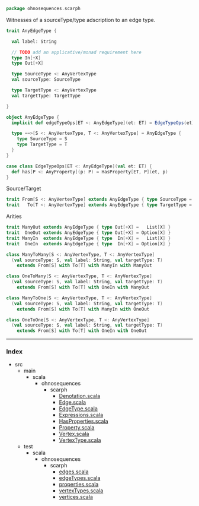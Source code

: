 
```scala
package ohnosequences.scarph
```


Witnesses of a sourceType/type adscription to an edge type.


```scala
trait AnyEdgeType {

  val label: String

  // TODO add an applicative/monad requirement here
  type In[+X]
  type Out[+X]

  type SourceType <: AnyVertexType
  val sourceType: SourceType

  type TargetType <: AnyVertexType
  val targetType: TargetType

}

object AnyEdgeType {
  implicit def edgeTypeOps[ET <: AnyEdgeType](et: ET) = EdgeTypeOps(et)

  type ==>[S <: AnyVertexType, T <: AnyVertexType] = AnyEdgeType {
    type SourceType = S
    type TargetType = T
  }
}

case class EdgeTypeOps[ET <: AnyEdgeType](val et: ET) {
  def has[P <: AnyProperty](p: P) = HasProperty[ET, P](et, p)
}
```

Source/Target

```scala
trait From[S <: AnyVertexType] extends AnyEdgeType { type SourceType = S }
trait   To[T <: AnyVertexType] extends AnyEdgeType { type TargetType = T }
```

Arities

```scala
trait ManyOut extends AnyEdgeType { type Out[+X] =   List[X] }
trait  OneOut extends AnyEdgeType { type Out[+X] = Option[X] }
trait ManyIn  extends AnyEdgeType { type  In[+X] =   List[X] }
trait  OneIn  extends AnyEdgeType { type  In[+X] = Option[X] }

class ManyToMany[S <: AnyVertexType, T <: AnyVertexType]
  (val sourceType: S, val label: String, val targetType: T) 
    extends From[S] with To[T] with ManyIn with ManyOut

class OneToMany[S <: AnyVertexType, T <: AnyVertexType]
  (val sourceType: S, val label: String, val targetType: T) 
    extends From[S] with To[T] with OneIn with ManyOut

class ManyToOne[S <: AnyVertexType, T <: AnyVertexType]
  (val sourceType: S, val label: String, val targetType: T) 
    extends From[S] with To[T] with ManyIn with OneOut

class OneToOne[S <: AnyVertexType, T <: AnyVertexType]
  (val sourceType: S, val label: String, val targetType: T) 
    extends From[S] with To[T] with OneIn with OneOut

```


------

### Index

+ src
  + main
    + scala
      + ohnosequences
        + scarph
          + [Denotation.scala][main/scala/ohnosequences/scarph/Denotation.scala]
          + [Edge.scala][main/scala/ohnosequences/scarph/Edge.scala]
          + [EdgeType.scala][main/scala/ohnosequences/scarph/EdgeType.scala]
          + [Expressions.scala][main/scala/ohnosequences/scarph/Expressions.scala]
          + [HasProperties.scala][main/scala/ohnosequences/scarph/HasProperties.scala]
          + [Property.scala][main/scala/ohnosequences/scarph/Property.scala]
          + [Vertex.scala][main/scala/ohnosequences/scarph/Vertex.scala]
          + [VertexType.scala][main/scala/ohnosequences/scarph/VertexType.scala]
  + test
    + scala
      + ohnosequences
        + scarph
          + [edges.scala][test/scala/ohnosequences/scarph/edges.scala]
          + [edgeTypes.scala][test/scala/ohnosequences/scarph/edgeTypes.scala]
          + [properties.scala][test/scala/ohnosequences/scarph/properties.scala]
          + [vertexTypes.scala][test/scala/ohnosequences/scarph/vertexTypes.scala]
          + [vertices.scala][test/scala/ohnosequences/scarph/vertices.scala]

[main/scala/ohnosequences/scarph/Denotation.scala]: Denotation.scala.md
[main/scala/ohnosequences/scarph/Edge.scala]: Edge.scala.md
[main/scala/ohnosequences/scarph/EdgeType.scala]: EdgeType.scala.md
[main/scala/ohnosequences/scarph/Expressions.scala]: Expressions.scala.md
[main/scala/ohnosequences/scarph/HasProperties.scala]: HasProperties.scala.md
[main/scala/ohnosequences/scarph/Property.scala]: Property.scala.md
[main/scala/ohnosequences/scarph/Vertex.scala]: Vertex.scala.md
[main/scala/ohnosequences/scarph/VertexType.scala]: VertexType.scala.md
[test/scala/ohnosequences/scarph/edges.scala]: ../../../../test/scala/ohnosequences/scarph/edges.scala.md
[test/scala/ohnosequences/scarph/edgeTypes.scala]: ../../../../test/scala/ohnosequences/scarph/edgeTypes.scala.md
[test/scala/ohnosequences/scarph/properties.scala]: ../../../../test/scala/ohnosequences/scarph/properties.scala.md
[test/scala/ohnosequences/scarph/vertexTypes.scala]: ../../../../test/scala/ohnosequences/scarph/vertexTypes.scala.md
[test/scala/ohnosequences/scarph/vertices.scala]: ../../../../test/scala/ohnosequences/scarph/vertices.scala.md